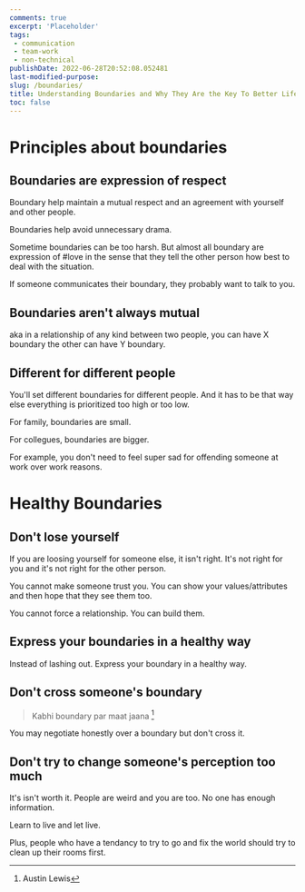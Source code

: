 ```yaml
---
comments: true
excerpt: 'Placeholder' 
tags:
 - communication
 - team-work
 - non-technical
publishDate: 2022-06-28T20:52:08.052481
last-modified-purpose:
slug: /boundaries/
title: Understanding Boundaries and Why They Are the Key To Better Life
toc: false
---
```


# Principles about boundaries

## Boundaries are expression of respect

Boundary help maintain a mutual respect and an agreement with yourself and other people.

Boundaries help avoid unnecessary drama.

Sometime boundaries can be too harsh. But almost all boundary are expression of #love in the sense that they tell the other person how best to deal with the situation.

If someone communicates their boundary, they probably want to talk to you.

## Boundaries aren't always mutual

aka in a relationship of any kind between two people, you can have X boundary the other can have Y boundary.

## Different for different people

You'll set different boundaries for different people. And it has to be that way else everything is prioritized too high or too low.

For family, boundaries are small.

For collegues, boundaries are bigger. 

For example, you don't need to feel super sad for offending someone at work over work reasons.

# Healthy Boundaries

## Don't lose yourself

If you are loosing yourself for someone else, it isn't right. It's not right for you and it's not right for the other person.

You cannot make someone trust you. You can show your values/attributes and then hope that they see them too.

You cannot force a relationship. You can build them.

## Express your boundaries in a healthy way

Instead of lashing out. Express your boundary in a healthy way.

## Don't cross someone's boundary

> Kabhi boundary par maat jaana [^1]

You may negotiate honestly over a boundary but don't cross it.

## Don't try to change someone's perception too much

It's isn't worth it. People are weird and you are too. No one has enough information.

Learn to live and let live.

Plus, people who have a tendancy to try to go and fix the world should try to clean up their rooms first.

[^1]: Austin Lewis
